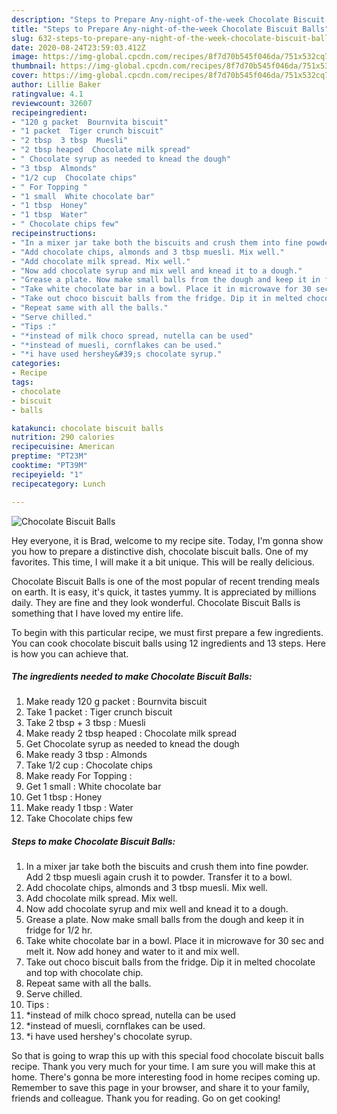 ```yaml
---
description: "Steps to Prepare Any-night-of-the-week Chocolate Biscuit Balls"
title: "Steps to Prepare Any-night-of-the-week Chocolate Biscuit Balls"
slug: 632-steps-to-prepare-any-night-of-the-week-chocolate-biscuit-balls
date: 2020-08-24T23:59:03.412Z
image: https://img-global.cpcdn.com/recipes/8f7d70b545f046da/751x532cq70/chocolate-biscuit-balls-recipe-main-photo.jpg
thumbnail: https://img-global.cpcdn.com/recipes/8f7d70b545f046da/751x532cq70/chocolate-biscuit-balls-recipe-main-photo.jpg
cover: https://img-global.cpcdn.com/recipes/8f7d70b545f046da/751x532cq70/chocolate-biscuit-balls-recipe-main-photo.jpg
author: Lillie Baker
ratingvalue: 4.1
reviewcount: 32607
recipeingredient:
- "120 g packet  Bournvita biscuit"
- "1 packet  Tiger crunch biscuit"
- "2 tbsp  3 tbsp  Muesli"
- "2 tbsp heaped  Chocolate milk spread"
- " Chocolate syrup as needed to knead the dough"
- "3 tbsp  Almonds"
- "1/2 cup  Chocolate chips"
- " For Topping "
- "1 small  White chocolate bar"
- "1 tbsp  Honey"
- "1 tbsp  Water"
- " Chocolate chips few"
recipeinstructions:
- "In a mixer jar take both the biscuits and crush them into fine powder. Add 2 tbsp muesli again crush it to powder. Transfer it to a bowl."
- "Add chocolate chips, almonds and 3 tbsp muesli. Mix well."
- "Add chocolate milk spread. Mix well."
- "Now add chocolate syrup and mix well and knead it to a dough."
- "Grease a plate. Now make small balls from the dough and keep it in fridge for 1/2 hr."
- "Take white chocolate bar in a bowl. Place it in microwave for 30 sec and melt it. Now add honey and water to it and mix well."
- "Take out choco biscuit balls from the fridge. Dip it in melted chocolate and top with chocolate chip."
- "Repeat same with all the balls."
- "Serve chilled."
- "Tips :"
- "*instead of milk choco spread, nutella can be used"
- "*instead of muesli, cornflakes can be used."
- "*i have used hershey&#39;s chocolate syrup."
categories:
- Recipe
tags:
- chocolate
- biscuit
- balls

katakunci: chocolate biscuit balls 
nutrition: 290 calories
recipecuisine: American
preptime: "PT23M"
cooktime: "PT39M"
recipeyield: "1"
recipecategory: Lunch

---
```



![Chocolate Biscuit Balls](https://img-global.cpcdn.com/recipes/8f7d70b545f046da/751x532cq70/chocolate-biscuit-balls-recipe-main-photo.jpg)

Hey everyone, it is Brad, welcome to my recipe site. Today, I'm gonna show you how to prepare a distinctive dish, chocolate biscuit balls. One of my favorites. This time, I will make it a bit unique. This will be really delicious.

Chocolate Biscuit Balls is one of the most popular of recent trending meals on earth. It is easy, it's quick, it tastes yummy. It is appreciated by millions daily. They are fine and they look wonderful. Chocolate Biscuit Balls is something that I have loved my entire life.




To begin with this particular recipe, we must first prepare a few ingredients. You can cook chocolate biscuit balls using 12 ingredients and 13 steps. Here is how you can achieve that.

<!--inarticleads1-->

##### The ingredients needed to make Chocolate Biscuit Balls:

1. Make ready 120 g packet : Bournvita biscuit
1. Take 1 packet : Tiger crunch biscuit
1. Take 2 tbsp + 3 tbsp : Muesli
1. Make ready 2 tbsp heaped : Chocolate milk spread
1. Get  Chocolate syrup as needed to knead the dough
1. Make ready 3 tbsp : Almonds
1. Take 1/2 cup : Chocolate chips
1. Make ready  For Topping :
1. Get 1 small : White chocolate bar
1. Get 1 tbsp : Honey
1. Make ready 1 tbsp : Water
1. Take  Chocolate chips few




<!--inarticleads2-->

##### Steps to make Chocolate Biscuit Balls:

1. In a mixer jar take both the biscuits and crush them into fine powder. Add 2 tbsp muesli again crush it to powder. Transfer it to a bowl.
1. Add chocolate chips, almonds and 3 tbsp muesli. Mix well.
1. Add chocolate milk spread. Mix well.
1. Now add chocolate syrup and mix well and knead it to a dough.
1. Grease a plate. Now make small balls from the dough and keep it in fridge for 1/2 hr.
1. Take white chocolate bar in a bowl. Place it in microwave for 30 sec and melt it. Now add honey and water to it and mix well.
1. Take out choco biscuit balls from the fridge. Dip it in melted chocolate and top with chocolate chip.
1. Repeat same with all the balls.
1. Serve chilled.
1. Tips :
1. *instead of milk choco spread, nutella can be used
1. *instead of muesli, cornflakes can be used.
1. *i have used hershey&#39;s chocolate syrup.




So that is going to wrap this up with this special food chocolate biscuit balls recipe. Thank you very much for your time. I am sure you will make this at home. There's gonna be more interesting food in home recipes coming up. Remember to save this page in your browser, and share it to your family, friends and colleague. Thank you for reading. Go on get cooking!
